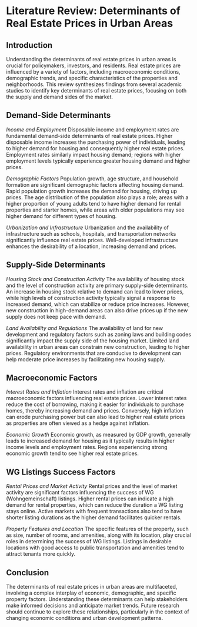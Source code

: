 # Literature Review: Determinants of Real Estate Prices in Urban Areas

## Introduction
Understanding the determinants of real estate prices in urban areas is crucial for policymakers, investors, and residents. Real estate prices are influenced by a variety of factors, including macroeconomic conditions, demographic trends, and specific characteristics of the properties and neighborhoods. This review synthesizes findings from several academic studies to identify key determinants of real estate prices, focusing on both the supply and demand sides of the market.

## Demand-Side Determinants
*Income and Employment*
Disposable income and employment rates are fundamental demand-side determinants of real estate prices. Higher disposable income increases the purchasing power of individuals, leading to higher demand for housing and consequently higher real estate prices​​. Employment rates similarly impact housing demand; regions with higher employment levels typically experience greater housing demand and higher prices​​.

*Demographic Factors*
Population growth, age structure, and household formation are significant demographic factors affecting housing demand. Rapid population growth increases the demand for housing, driving up prices​​​​. The age distribution of the population also plays a role; areas with a higher proportion of young adults tend to have higher demand for rental properties and starter homes, while areas with older populations may see higher demand for different types of housing​​​​.

*Urbanization and Infrastructure*
Urbanization and the availability of infrastructure such as schools, hospitals, and transportation networks significantly influence real estate prices. Well-developed infrastructure enhances the desirability of a location, increasing demand and prices​​.

## Supply-Side Determinants
*Housing Stock and Construction Activity*
The availability of housing stock and the level of construction activity are primary supply-side determinants. An increase in housing stock relative to demand can lead to lower prices, while high levels of construction activity typically signal a response to increased demand, which can stabilize or reduce price increases​​. However, new construction in high-demand areas can also drive prices up if the new supply does not keep pace with demand​​.

*Land Availability and Regulations*
The availability of land for new development and regulatory factors such as zoning laws and building codes significantly impact the supply side of the housing market. Limited land availability in urban areas can constrain new construction, leading to higher prices​​. Regulatory environments that are conducive to development can help moderate price increases by facilitating new housing supply​​.

## Macroeconomic Factors
*Interest Rates and Inflation*
Interest rates and inflation are critical macroeconomic factors influencing real estate prices. Lower interest rates reduce the cost of borrowing, making it easier for individuals to purchase homes, thereby increasing demand and prices​​. Conversely, high inflation can erode purchasing power but can also lead to higher real estate prices as properties are often viewed as a hedge against inflation​​.

*Economic Growth*
Economic growth, as measured by GDP growth, generally leads to increased demand for housing as it typically results in higher income levels and employment rates. Regions experiencing strong economic growth tend to see higher real estate prices​​​​.

## WG Listings Success Factors
*Rental Prices and Market Activity*
Rental prices and the level of market activity are significant factors influencing the success of WG (Wohngemeinschaft) listings. Higher rental prices can indicate a high demand for rental properties, which can reduce the duration a WG listing stays online​​​​. Active markets with frequent transactions also tend to have shorter listing durations as the higher demand facilitates quicker rentals​​​​.

*Property Features and Location*
The specific features of the property, such as size, number of rooms, and amenities, along with its location, play crucial roles in determining the success of WG listings. Listings in desirable locations with good access to public transportation and amenities tend to attract tenants more quickly​​.

## Conclusion
The determinants of real estate prices in urban areas are multifaceted, involving a complex interplay of economic, demographic, and specific property factors. Understanding these determinants can help stakeholders make informed decisions and anticipate market trends. Future research should continue to explore these relationships, particularly in the context of changing economic conditions and urban development patterns.
